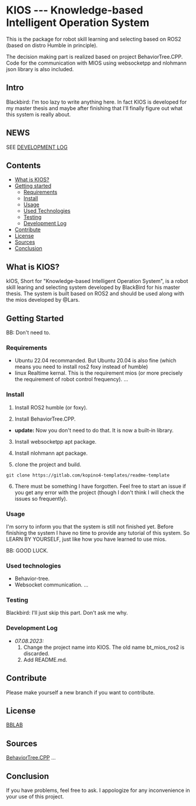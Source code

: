 # KIOS --- Knowledge-based Intelligent Operation System

This is the package for robot skill learning and selecting based on ROS2 (based on distro Humble in principle). 

The decision making part is realized based on project BehaviorTree.CPP. Code for the communication with MIOS using websocketpp and nlohmann json library is also included.

## Intro

Blackbird: I'm too lazy to write anything here. In fact KIOS is developed for my master thesis and maybe after finishing that I'll finally figure out what this system is really about. 

## NEWS

SEE [DEVELOPMENT LOG](#development-log)

## Contents

*   [What is KIOS?](#what-is-KIOS)
*   [Getting started](#getting-started)
    *   [Requirements](#requirements)
    *   [Install](#install)
    *   [Usage](#usage)
    *   [Used Technologies](#used-technologies)
    *   [Testing](#testing)
    *   [Development Log](#development-log)
*   [Contribute](#contribute)
*   [License](#license)
*   [Sources](#sources)
*   [Conclusion](#conclusion)

## What is KIOS?

kIOS, Short for "Knowledge-based Intelligent Operation System", is a robot skill learing and selecting system developed by BlackBird for his master thesis. The system is built based on ROS2 and should be used along with the mios developed by @Lars. 

## Getting Started

BB: Don't need to.

### Requirements

- Ubuntu 22.04 recommanded. But Ubuntu 20.04 is also fine (which means you need to install ros2 foxy instead of humble)
- linux Realtime kernal. This is the requirement mios (or more precisely the requirement of robot control frequency).
...

### Install

1. Install ROS2 humble (or foxy).

2. Install BehaviorTree.CPP. 

- **update:** Now you don't need to do that. It is now a built-in library.

3. Install websocketpp apt package.

4. Install nlohmann apt package.

5. clone the project and build.

```
git clone https://gitlab.com/kopino4-templates/readme-template
```

6. There must be something I have forgotten. Feel free to start an issue if you get any error with the project (though I don't think I will check the issues so frequently).

### Usage

I'm sorry to inform you that the system is still not finished yet. Before finishing the system I have no time to provide any tutorial of this system. So LEARN BY YOURSELF, just like how you have learned to use mios.

BB: GOOD LUCK.

### Used technologies

- Behavior-tree.
- Websocket communication.
...

### Testing

Blackbird: I'll just skip this part. Don't ask me why.

### Development Log

- *07.08.2023:* 
    1. Change the project name into KIOS. The old name bt_mios_ros2 is discarded.
    2. Add README.md. 

## Contribute

Please make yourself a new branch if you want to contribute.

## License
[BBLAB](https://github.com/ProNeverFake)

## Sources

[BehaviorTree.CPP](https://github.com/BehaviorTree/BehaviorTree.CPP)
...

## Conclusion

If you have problems, feel free to ask. I appologize for any inconvenience in your use of this project.